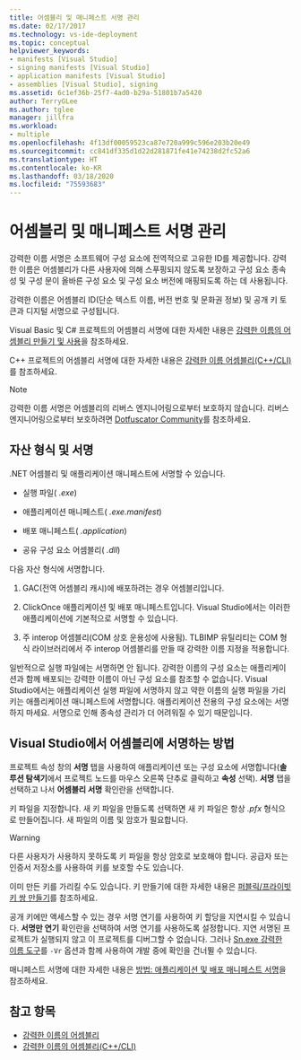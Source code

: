 ```yaml
---
title: 어셈블리 및 매니페스트 서명 관리
ms.date: 02/17/2017
ms.technology: vs-ide-deployment
ms.topic: conceptual
helpviewer_keywords:
- manifests [Visual Studio]
- signing manifests [Visual Studio]
- application manifests [Visual Studio]
- assemblies [Visual Studio], signing
ms.assetid: 6c1ef36b-25f7-4ad0-b29a-51801b7a5420
author: TerryGLee
ms.author: tglee
manager: jillfra
ms.workload:
- multiple
ms.openlocfilehash: 4f13df00059523ca87e720a999c596e203b20e49
ms.sourcegitcommit: cc841df335d1d22d281871fe41e74238d2fc52a6
ms.translationtype: HT
ms.contentlocale: ko-KR
ms.lasthandoff: 03/18/2020
ms.locfileid: "75593683"
---
```

# <a name="manage-assembly-and-manifest-signing"></a>어셈블리 및 매니페스트 서명 관리

강력한 이름 서명은 소프트웨어 구성 요소에 전역적으로 고유한 ID를 제공합니다. 강력한 이름은 어셈블리가 다른 사용자에 의해 스푸핑되지 않도록 보장하고 구성 요소 종속성 및 구성 문이 올바른 구성 요소 및 구성 요소 버전에 매핑되도록 하는 데 사용됩니다.

강력한 이름은 어셈블리 ID(단순 텍스트 이름, 버전 번호 및 문화권 정보) 및 공개 키 토큰과 디지털 서명으로 구성됩니다.

Visual Basic 및 C# 프로젝트의 어셈블리 서명에 대한 자세한 내용은 [강력한 이름의 어셈블리 만들기 및 사용](/dotnet/framework/app-domains/create-and-use-strong-named-assemblies)을 참조하세요.

C++ 프로젝트의 어셈블리 서명에 대한 자세한 내용은 [강력한 이름 어셈블리(C++/CLI)](/cpp/dotnet/strong-name-assemblies-assembly-signing-cpp-cli)를 참조하세요.

> [!NOTE]
> 강력한 이름 서명은 어셈블리의 리버스 엔지니어링으로부터 보호하지 않습니다. 리버스 엔지니어링으로부터 보호하려면 [Dotfuscator Community](dotfuscator/index.md)를 참조하세요.

## <a name="asset-types-and-signing"></a>자산 형식 및 서명

.NET 어셈블리 및 애플리케이션 매니페스트에 서명할 수 있습니다.

- 실행 파일( *.exe*)

- 애플리케이션 매니페스트( *.exe.manifest*)

- 배포 매니페스트( *.application*)

- 공유 구성 요소 어셈블리( *.dll*)

다음 자산 형식에 서명합니다.

1. GAC(전역 어셈블리 캐시)에 배포하려는 경우 어셈블리입니다.

2. ClickOnce 애플리케이션 및 배포 매니페스트입니다. Visual Studio에서는 이러한 애플리케이션에 기본적으로 서명할 수 있습니다.

3. 주 interop 어셈블리(COM 상호 운용성에 사용됨). TLBIMP 유틸리티는 COM 형식 라이브러리에서 주 interop 어셈블리를 만들 때 강력한 이름 지정을 적용합니다.

일반적으로 실행 파일에는 서명하면 안 됩니다. 강력한 이름의 구성 요소는 애플리케이션과 함께 배포되는 강력한 이름이 아닌 구성 요소를 참조할 수 없습니다. Visual Studio에서는 애플리케이션 실행 파일에 서명하지 않고 약한 이름의 실행 파일을 가리키는 애플리케이션 매니페스트에 서명합니다. 애플리케이션 전용의 구성 요소에는 서명하지 마세요. 서명으로 인해 종속성 관리가 더 어려워질 수 있기 때문입니다.

## <a name="how-to-sign-an-assembly-in-visual-studio"></a>Visual Studio에서 어셈블리에 서명하는 방법

프로젝트 속성 창의 **서명** 탭을 사용하여 애플리케이션 또는 구성 요소에 서명합니다(**솔루션 탐색기**에서 프로젝트 노드를 마우스 오른쪽 단추로 클릭하고 **속성** 선택). **서명** 탭을 선택하고 나서 **어셈블리 서명** 확인란을 선택합니다.

키 파일을 지정합니다. 새 키 파일을 만들도록 선택하면 새 키 파일은 항상 *.pfx* 형식으로 만들어집니다. 새 파일의 이름 및 암호가 필요합니다.

> [!WARNING]
> 다른 사용자가 사용하지 못하도록 키 파일을 항상 암호로 보호해야 합니다. 공급자 또는 인증서 저장소를 사용하여 키를 보호할 수도 있습니다.

이미 만든 키를 가리킬 수도 있습니다. 키 만들기에 대한 자세한 내용은 [퍼블릭/프라이빗 키 쌍 만들기](/dotnet/framework/app-domains/how-to-create-a-public-private-key-pair)를 참조하세요.

공개 키에만 액세스할 수 있는 경우 서명 연기를 사용하여 키 할당을 지연시킬 수 있습니다. **서명만 연기** 확인란을 선택하여 서명 연기를 사용하도록 설정합니다. 지연 서명된 프로젝트가 실행되지 않고 이 프로젝트를 디버그할 수 없습니다. 그러나 [Sn.exe 강력한 이름 도구](/dotnet/framework/tools/sn-exe-strong-name-tool)를 `-Vr` 옵션과 함께 사용하여 개발 중에 확인을 건너뛸 수 있습니다.

매니페스트 서명에 대한 자세한 내용은 [방법: 애플리케이션 및 배포 매니페스트 서명](../ide/how-to-sign-application-and-deployment-manifests.md)을 참조하세요.

## <a name="see-also"></a>참고 항목

- [강력한 이름의 어셈블리](/dotnet/framework/app-domains/strong-named-assemblies)
- [강력한 이름의 어셈블리(C++/CLI)](/cpp/dotnet/strong-name-assemblies-assembly-signing-cpp-cli)
